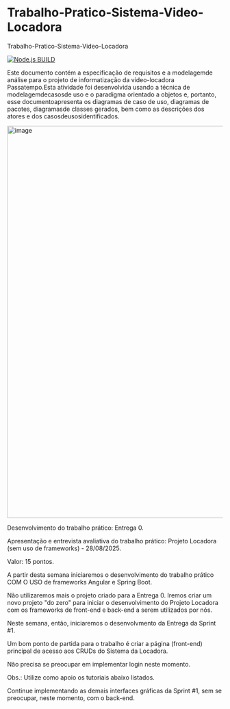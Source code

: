 # Trabalho-Pratico-Sistema-Video-Locadora
Trabalho-Pratico-Sistema-Video-Locadora

[![Node.js BUILD](https://github.com/LUISDASARTIMANHAS/Trabalho-Pratico-Sistema-Video-Locadora/actions/workflows/node.js.yml/badge.svg)](https://github.com/LUISDASARTIMANHAS/Trabalho-Pratico-Sistema-Video-Locadora/actions/workflows/node.js.yml)

Este documento contém a especificação de requisitos e a modelagemde análise para o projeto de informatização da vídeo-locadora Passatempo.Esta atividade foi desenvolvida usando a técnica de modelagemdecasosde uso e o paradigma orientado a objetos e, portanto, esse documentoapresenta os diagramas de caso de uso, diagramas de pacotes, diagramasde classes gerados, bem como as descrições dos atores e dos casosdeusosidentificados.

<img width="1651" height="917" alt="image" src="https://github.com/user-attachments/assets/ca91e813-f929-493b-9ef7-58646f821d44" />

Desenvolvimento do trabalho prático: Entrega 0.

Apresentação e entrevista avaliativa do trabalho prático: Projeto Locadora (sem uso de frameworks) - 28/08/2025.

Valor: 15 pontos.

A partir desta semana iniciaremos o desenvolvimento do trabalho prático COM O USO de frameworks Angular e Spring Boot.

Não utilizaremos mais o projeto criado para a Entrega 0. Iremos criar um novo projeto "do zero" para iniciar o desenvolvimento do Projeto Locadora com os frameworks de front-end e back-end a serem utilizados por nós.

Neste semana, então, iniciaremos o desenvolvmento da Entrega da Sprint #1.

Um bom ponto de partida para o trabalho é criar a página (front-end) principal de acesso aos CRUDs do Sistema da Locadora.

Não precisa se preocupar em implementar login neste momento.

Obs.: Utilize como apoio os tutoriais abaixo listados.

Continue implementando as demais interfaces gráficas da Sprint #1, sem se preocupar, neste momento, com o back-end.

